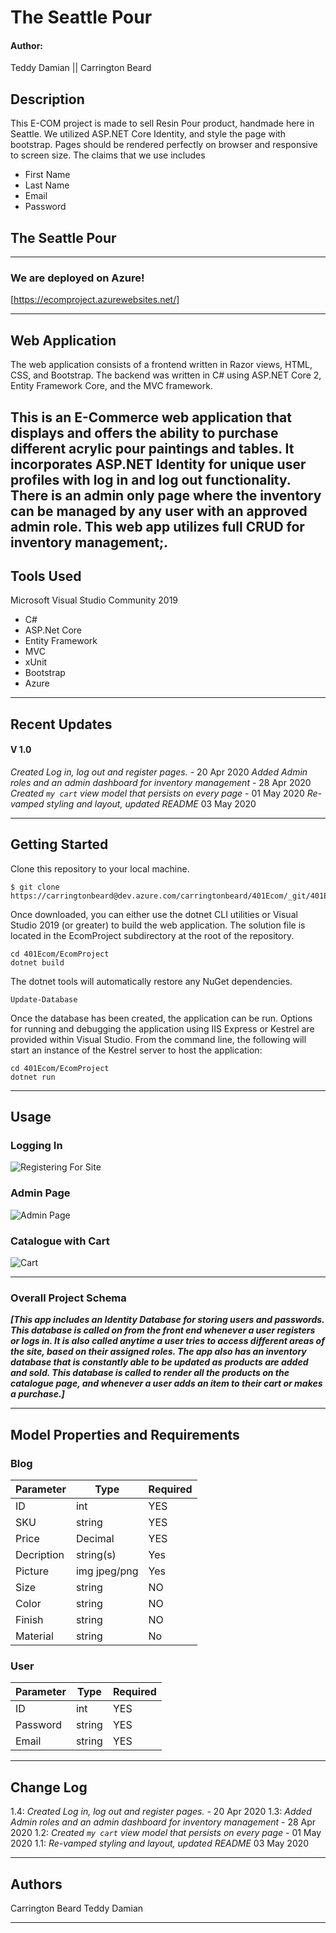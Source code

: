 ﻿# The Seattle Pour
#### Author:
Teddy Damian || Carrington Beard
## Description
This E-COM project is made to sell Resin Pour product, handmade here in Seattle.
We utilized ASP.NET Core Identity, and style the page with bootstrap.
Pages should be rendered perfectly on browser and responsive to screen size.
The claims that we use includes
- First Name
- Last Name
- Email
- Password

## The Seattle Pour
---
### We are deployed on Azure!

[https://ecomproject.azurewebsites.net/]

---
## Web Application


The web application consists of a frontend written in Razor views, HTML, CSS, and
Bootstrap. The backend was written in C# using ASP.NET Core 2, Entity Framework Core, and the MVC framework.

This is an E-Commerce web application that displays and offers the ability to purchase different acrylic pour paintings and tables. It incorporates ASP.NET Identity for unique user profiles with log in and log out functionality. There is an admin only page where the inventory can be managed by any user with an approved admin role. This web app utilizes full CRUD for inventory management;.
---

## Tools Used
Microsoft Visual Studio Community 2019

- C#
- ASP.Net Core
- Entity Framework
- MVC
- xUnit
- Bootstrap
- Azure

---

## Recent Updates

#### V 1.0
*Created Log in, log out and register pages.* - 20 Apr 2020
*Added Admin roles and an admin dashboard for inventory management* - 28 Apr 2020
*Created `my cart` view model that persists on every page* - 01 May 2020
*Re-vamped styling and layout, updated README* 03 May 2020

---

## Getting Started

Clone this repository to your local machine.

```
$ git clone https://carringtonbeard@dev.azure.com/carringtonbeard/401Ecom/_git/401Ecom
```
Once downloaded, you can either use the dotnet CLI utilities or Visual Studio 2019 (or greater) to build the web application. The solution file is located in the EcomProject subdirectory at the root of the repository.
```
cd 401Ecom/EcomProject
dotnet build
```
The dotnet tools will automatically restore any NuGet dependencies.
```
Update-Database
```
Once the database has been created, the application can be run. Options for running and debugging the application using IIS Express or Kestrel are provided within Visual Studio. From the command line, the following will start an instance of the Kestrel server to host the application:
```
cd 401Ecom/EcomProject
dotnet run
```


---

## Usage

### Logging In
![Registering For Site](https://i.imgur.com/rv1SCgx.png)

### Admin Page
![Admin Page](https://i.imgur.com/7llqHul.png)

### Catalogue with Cart
![Cart](https://i.imgur.com/1J6YB1b.png)

---

### Overall Project Schema
***[This app includes an Identity Database for storing users and passwords. This database is called on from the front end whenever a user registers or logs in. It is also called anytime a user tries to access different areas of the site, based on their assigned roles. The app also has an inventory database that is constantly able to be updated as products are added and sold. This database is called to render all the products on the catalogue page, and whenever a user adds an item to their cart or makes a purchase.]***


---
## Model Properties and Requirements

### Blog

| Parameter | Type | Required |
| --- | --- | --- |
| ID  | int | YES |
| SKU | string | YES |
| Price | Decimal | YES |
| Decription | string(s) | Yes |
| Picture | img jpeg/png | Yes |
| Size | string | NO |
| Color | string | NO |
| Finish | string | NO |
| Material | string | No |


### User

| Parameter | Type | Required |
| --- | --- | --- |
| ID  | int | YES |
| Password | string | YES |
| Email | string | YES |

---

## Change Log
 
1.4: *Created Log in, log out and register pages.* - 20 Apr 2020
1.3: *Added Admin roles and an admin dashboard for inventory management* - 28 Apr 2020
1.2: *Created `my cart` view model that persists on every page* - 01 May 2020
1.1: *Re-vamped styling and layout, updated README* 03 May 2020


---

## Authors
Carrington Beard
Teddy Damian

---
